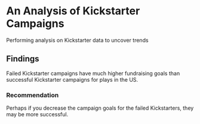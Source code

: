 # An Analysis of Kickstarter Campaigns
Performing analysis on Kickstarter data to uncover trends

## **Findings**
Failed Kickstarter campaigns have much higher fundraising goals than successful Kickstarter campaigns for plays in the US.

### **Recommendation**
Perhaps if you decrease the campaign goals for the failed Kickstarters, they may be more successful.
